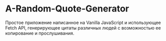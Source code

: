 # A-Random-Quote-Generator
Простое приложение написанное на Vanilla JavaScript и использующее Fetch API, генерирующее цитаты различных людей с возможностью ее копирование и прослушивания.
